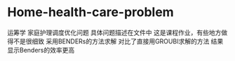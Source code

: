 # Home-health-care-problem
运筹学 家庭护理调度优化问题
具体问题描述在文件中
这是课程作业，有些地方做得不是很细致
采用BENDERs的方法求解
对比了直接用GROUBI求解的方法
结果显示Benders的效率更高
